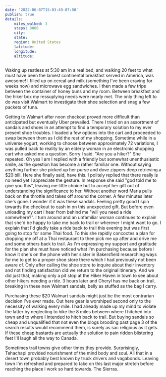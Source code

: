 ```yaml
---
date: '2022-06-07T15:03:49-07:00'
publish: true
details:
    miles_walked: 3
    steps: 8000
    city:
    state:
    region: United States
    latitude:
    longitude:
    altitude:
---
```

Waking up restless at 5:30 am in a real bed, and walking 20 feet to what must have been the lamest continental breakfast served in America, was awesome! I filled up on cereal and milk (something I've been craving for weeks now) and microwave egg sandwiches. I then made a few trips between the container of honey buns and my room. Between breakfast and the hiker box my ressuplying needs were nearly met. The only thing left to do was visit Walmart to investigate their shoe selection and snag a few packets of tuna. 

Getting to Walmart after noon checkout  proved more difficult than anticipated but eventually Uber prevailed. There I tried on an assortment of sandals and shoes in an attempt to find a temporary solution to my ever present shoe troubles. I loaded a few options into the cart and proceeded to swap between them as I did the rest of my shopping. Sometime while in a universe yogurt, working to choose between approximately 72 variations, I was pulled back to reality by an elderly woman in an electronic shopping cart who asked me a question. Sorry I said. "Are you a hiker?" She repeated. Oh yes I am I replied with a friendly but somewhat unenthusiastic smile, as the question has become a rather familiar one. Without saying anything further she picked up her purse and dove zippers deep retrieving a $20 bill. Here she finally said, have this. I politely replied that there really is no need yet I appreciate the gesture. In response she said "god told me to give you this", leaving me little choice but to accept her gift out of understanding the significance to her. Without another word Maria pulls back on the throttle and takes off around the corner. A few minutes later she's gone. I wonder if it was these sandals. Feeling pretty good I spin towards the checkout to cash in on this unexpected gift. But before even unloading my cart I hear from behind me "will you need a ride somewhere?". I turn around and an unfamiliar woman continues to explain that she'd be happy to take me back to trail or wherever I might want to go. I explain that I'd gladly take a ride back to trail this evening but was first going to stop for some Thai food. To this she rapidly concoctes a plan for dropping me off at a Thai restaurant to then pick me up after and drive me and some others back to trail. As I'm expressing my support and gratitude for the plan she must have noticed what I'm purchasing because before I know it she's on the phone with her sister in Bakersfield researching ways for me to get to a proper shoe store there which I had previously not been aware of. Only after calling the shoe store to inquire about their inventory and not finding satisfaction did we return to the original itinerary. And we did just that, making only a pit stop at the Hiker Haven in town to see about other hikers needing a ride. 3 hours later and Cheryl has me back on trail, breaking in these new Walmart sandals, belly as stuffed as the bag I carry.

Purchasing these $20 Walmart sandals might just be the most contrarian decision I've ever made. Out here gear is worshiped second only to the necessity of walking every mile. I had already made up my mind to violate the latter by neglecting to hike the 8 miles between where I hitched into town and to where I intended to hitch back to trail. But buying sandals so cheap and unqualified that not even the blogs brooding past page 3 of the search results would recommend them, is surely as sac religious as it gets. If these cheap bastards are actually the solution to pain ridden blistering feet I'll laugh all the way to Canada.

Sometimes trail towns give other times they provide. Surprisingly, Tehachapi provided nourishment of the mind body and soul. All that in a desert town probably best known by truck drivers and vagabonds. Leaving town I'm refreshed and prepared to take on this last major stretch before reaching the place I work so hard towards. The Sierras.